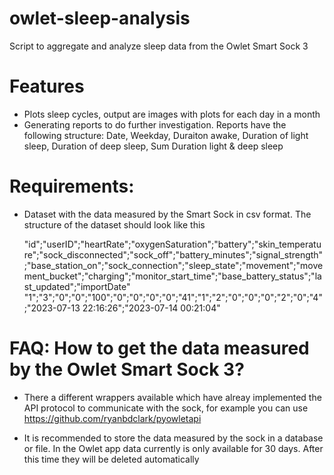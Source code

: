 # owlet-sleep-analysis
Script to aggregate and analyze sleep data from the Owlet Smart Sock 3

# Features
- Plots sleep cycles, output are images with plots for each day in a month
- Generating reports to do further investigation.
  Reports have the following structure: Date, Weekday, Duraiton awake, Duration of light sleep, Duration of deep sleep, Sum Duration light & deep sleep

# Requirements: 

- Dataset with the data measured by the Smart Sock in csv format. The structure of the dataset should look like this

  "id";"userID";"heartRate";"oxygenSaturation";"battery";"skin_temperature";"sock_disconnected";"sock_off";"battery_minutes";"signal_strength";"base_station_on";"sock_connection";"sleep_state";"movement";"movement_bucket";"charging";"monitor_start_time";"base_battery_status";"last_updated";"importDate"
"1";"3";"0";"0";"100";"0";"0";"0";"0";"41";"1";"2";"0";"0";"0";"2";"0";"4";"2023-07-13 22:16:26";"2023-07-14 00:21:04"

# FAQ: How to get the data measured by the Owlet Smart Sock 3?

- There a different wrappers available which have alreay implemented the API protocol to communicate with the sock, for example you can use https://github.com/ryanbdclark/pyowletapi

- It is recommended to store the data measured by the sock in a database or file. In the Owlet app data currently is only available for 30 days. After this time they will be deleted automatically

